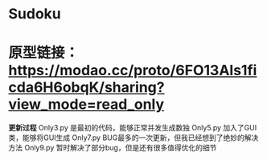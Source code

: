 # Sudoku
# 原型链接：https://modao.cc/proto/6FO13Als1ficda6H6obqK/sharing?view_mode=read_only
**更新过程**
Only3.py 是最初的代码，能够正常并发生成数独
Only5.py 加入了GUI类，能够将GUI生成
Only7.py BUG最多的一次更新，但我已经想到了绝妙的解决方法
Only9.py 暂时解决了部分bug，但是还有很多值得优化的细节
